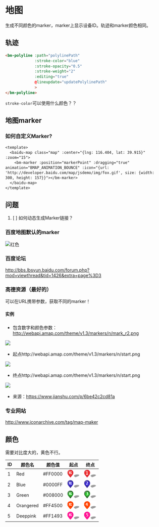 # 地图

生成不同颜色的marker，marker上显示设备ID。轨迹和marker颜色相同。

## 轨迹

```HTML
<bm-polyline :path="polylinePath" 
             :stroke-color="blue" 
             :stroke-opacity="0.5" 
             :stroke-weight="2" 
             :editing="true" 
             @lineupdate="updatePolylinePath"
             >
</bm-polyline>
```
 `stroke-color`可以使用什么颜色？？

## 地图marker

### 如何自定义Marker?

```
<template>
  <baidu-map class="map" :center="{lng: 116.404, lat: 39.915}" :zoom="15">
    <bm-marker :position="markerPoint" :dragging="true" animation="BMAP_ANIMATION_BOUNCE" :icon="{url: 'http://developer.baidu.com/map/jsdemo/img/fox.gif', size: {width: 300, height: 157}}"></bm-marker>
  </baidu-map>
</template>

```

**问题**
-----

1. [ ] 如何动态生成Marker链接？


### 百度地图默认的marker

![红色](https://api.map.baidu.com/images/marker_red_sprite.png)



### 百度论坛

http://bbs.lbsyun.baidu.com/forum.php?mod=viewthread&tid=1426&extra=page%3D3

### 高德资源（最好的）

可以在URL携带参数，获取不同的marker！

#### 实例

##### 

- 包含数字和颜色参数：http://webapi.amap.com/theme/v1.3/markers/n/mark_r2.png

![](http://webapi.amap.com/theme/v1.3/markers/n/mark_r2.png)

- 起点http://webapi.amap.com/theme/v1.3/markers/n/start.png

![](http://webapi.amap.com/theme/v1.3/markers/n/start.png)

- 终点http://webapi.amap.com/theme/v1.3/markers/n/start.png

![](http://webapi.amap.com/theme/v1.3/markers/n/start.png)


- 来源：https://www.jianshu.com/p/6be42c2cd81a

### 专业网站

http://www.iconarchive.com/tag/map-maker

## 颜色

需要对比度大的，黄色不行。

| ID |颜色名|颜色值|起点|终点|
| --- |----|----|---|----|
| 1 | Red | #FF0000 |![start_red](./map_makers/start_red.png)|![end_red_1](./map_makers/end_red_1.png)|
| 2 | Blue | #0000FF |![start_blue](./map_makers/start_blue.png)|![end_blue_2](./map_makers/end_blue_2.png)|
| 3 | Green | #008000|![start_green](./map_makers/start_green.png)|![end_green_3](./map_makers/end_green_3.png)|
| 4 | Orangered | #FF4500 |![start_orangered](./map_makers/start_orangered.png)|![end_orangered_4](./map_makers/end_orangered_4.png)|
| 5 | Deeppink | #FF1493 |![start_deeppink](./map_makers/start_deeppink.png)|![end_deeppink_5](./map_makers/end_deeppink_5.png)|



